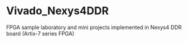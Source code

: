 # Vivado_Nexys4DDR
FPGA sample laboratory and mini projects implemented in Nexys4 DDR board (Artix-7 series FPGA)
